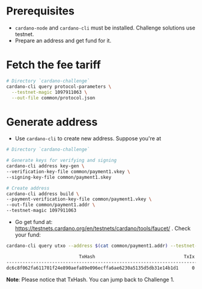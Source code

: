 # Prerequisites
- `cardano-node` and `cardano-cli` must be installed. Challenge solutions use testnet.
- Prepare an address and get fund for it.

# Fetch the fee tariff
```bash
# Directory `cardano-challenge`
cardano-cli query protocol-parameters \
  --testnet-magic 1097911063 \
  --out-file common/protocol.json
```

# Generate address
- Use `cardano-cli` to create new address. Suppose you're at
```bash
# Directory `cardano-challenge`

# Generate keys for verifying and signing
cardano-cli address key-gen \
--verification-key-file common/payment1.vkey \
--signing-key-file common/payment1.skey

# Create address
cardano-cli address build \
--payment-verification-key-file common/payment1.vkey \
--out-file common/payment1.addr \
--testnet-magic 1097911063
```
- Go get fund at: https://testnets.cardano.org/en/testnets/cardano/tools/faucet/ . Check your fund:
```bash
cardano-cli query utxo --address $(cat common/payment1.addr) --testnet-magic 1097911063

                           TxHash                                 TxIx        Amount
--------------------------------------------------------------------------------------
dc6c8f062fa611701f24e890aefa89e096ecffa6ae6230a5135d5db31e14b1d1     0        100000000 lovelace + TxOutDatumHashNone
```
**Note**: Please notice that TxHash. You can jump back to Challenge 1.